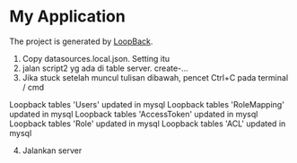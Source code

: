 # My Application

The project is generated by [LoopBack](http://loopback.io).

1. Copy datasources.local.json. Setting itu
2. jalan script2 yg ada di table server. create-...
3. Jika stuck setelah muncul tulisan dibawah, pencet Ctrl+C pada terminal / cmd

Loopback tables 'Users' updated in mysql
Loopback tables 'RoleMapping' updated in mysql
Loopback tables 'AccessToken' updated in mysql
Loopback tables 'Role' updated in mysql
Loopback tables 'ACL' updated in mysql

4. Jalankan server
